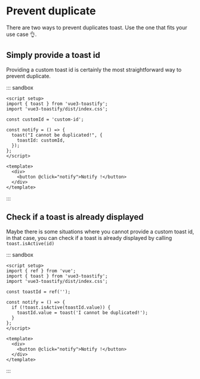 # Prevent duplicate

There are two ways to prevent duplicates toast. Use the one that fits your use case 👌.

## Simply provide a toast id

Providing a custom toast id is certainly the most straightforward way to prevent duplicate.


::: sandbox
```vue App.vue
<script setup>
import { toast } from 'vue3-toastify';
import 'vue3-toastify/dist/index.css';

const customId = 'custom-id';

const notify = () => {
  toast("I cannot be duplicated!", {
    toastId: customId,
  });
};
</script>

<template>
  <div>
    <button @click="notify">Notify !</button>
  </div>
</template>
```
:::

## Check if a toast is already displayed

Maybe there is some situations where you cannot provide a custom toast id, in that case, you can check if a toast is already displayed by calling `toast.isActive(id)`


::: sandbox
```vue App.vue
<script setup>
import { ref } from 'vue';
import { toast } from 'vue3-toastify';
import 'vue3-toastify/dist/index.css';

const toastId = ref('');

const notify = () => {
  if (!toast.isActive(toastId.value)) {
    toastId.value = toast('I cannot be duplicated!');
  }
};
</script>

<template>
  <div>
    <button @click="notify">Notify !</button>
  </div>
</template>
```
:::
